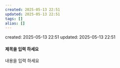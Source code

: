 ```yaml
---
created: 2025-05-13 22:51
updated: 2025-05-13 22:51
tags: []
alias: []
---
```


created: 2025-05-13 22:51
updated: 2025-05-13 22:51

#### 제목을 입력 하세요

내용을 입력 하세요